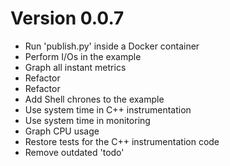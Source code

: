 # Version 0.0.7

- Run 'publish.py' inside a Docker container
- Perform I/Os in the example
- Graph all instant metrics
- Refactor
- Refactor
- Add Shell chrones to the example
- Use system time in C++ instrumentation
- Use system time in monitoring
- Graph CPU usage
- Restore tests for the C++ instrumentation code
- Remove outdated 'todo'
